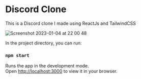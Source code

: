# Discord Clone

This is a Discord clone I made using ReactJs and TailwindCSS

![Screenshot 2023-01-04 at 22 00 48](https://user-images.githubusercontent.com/91684310/210649125-dccc974e-97db-48a6-873a-38595e34833b.png)

In the project directory, you can run:

### `npm start`

Runs the app in the development mode.\
Open [http://localhost:3000](http://localhost:3000) to view it in your browser.
